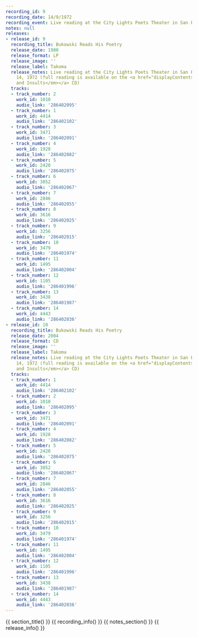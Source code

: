 ```yaml
---
recording_id: 9
recording_date: 14/9/1972
recording_event: Live reading at the City Lights Poets Theater in San Francisco
notes: null
releases:
- release_id: 9
  recording_title: Bukowski Reads His Poetry
  release_date: 1980
  release_format: LP
  release_image: ''
  release_label: Takoma
  release_notes: Live reading at the City Lights Poets Theater in San Francisco, September
    14, 1972 (full reading is available on the <a href="displayContents.php?recording=7"><em>Poems
    and Insults</em></a> CD)
  tracks:
  - track_number: 2
    work_id: 1010
    audio_link: '286402095'
  - track_number: 1
    work_id: 4414
    audio_link: '286402102'
  - track_number: 3
    work_id: 3471
    audio_link: '286402091'
  - track_number: 4
    work_id: 1928
    audio_link: '286402082'
  - track_number: 5
    work_id: 2420
    audio_link: '286402075'
  - track_number: 6
    work_id: 3052
    audio_link: '286402067'
  - track_number: 7
    work_id: 2846
    audio_link: '286402055'
  - track_number: 8
    work_id: 3616
    audio_link: '286402025'
  - track_number: 9
    work_id: 3256
    audio_link: '286402015'
  - track_number: 10
    work_id: 3479
    audio_link: '286401974'
  - track_number: 11
    work_id: 1495
    audio_link: '286402004'
  - track_number: 12
    work_id: 1105
    audio_link: '286401996'
  - track_number: 13
    work_id: 3438
    audio_link: '286401987'
  - track_number: 14
    work_id: 4443
    audio_link: '286402036'
- release_id: 10
  recording_title: Bukowski Reads His Poetry
  release_date: 2004
  release_format: CD
  release_image: ''
  release_label: Takoma
  release_notes: Live reading at the City Lights Poets Theater in San Francisco, September
    14, 1972 (full reading is available on the <a href="displayContents.php?recording=7"><em>Poems
    and Insults</em></a> CD)
  tracks:
  - track_number: 1
    work_id: 4414
    audio_link: '286402102'
  - track_number: 2
    work_id: 1010
    audio_link: '286402095'
  - track_number: 3
    work_id: 3471
    audio_link: '286402091'
  - track_number: 4
    work_id: 1928
    audio_link: '286402082'
  - track_number: 5
    work_id: 2420
    audio_link: '286402075'
  - track_number: 6
    work_id: 3052
    audio_link: '286402067'
  - track_number: 7
    work_id: 2846
    audio_link: '286402055'
  - track_number: 8
    work_id: 3616
    audio_link: '286402025'
  - track_number: 9
    work_id: 3256
    audio_link: '286402015'
  - track_number: 10
    work_id: 3479
    audio_link: '286401974'
  - track_number: 11
    work_id: 1495
    audio_link: '286402004'
  - track_number: 12
    work_id: 1105
    audio_link: '286401996'
  - track_number: 13
    work_id: 3438
    audio_link: '286401987'
  - track_number: 14
    work_id: 4443
    audio_link: '286402036'
---
```


{{ section_title() }}
{{ recording_info() }}
{{ notes_section() }}
{{ release_info() }}
